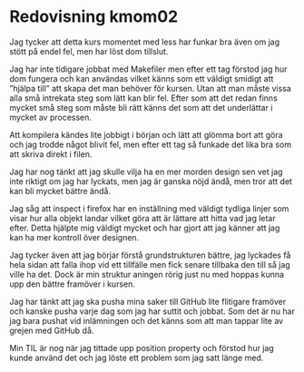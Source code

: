---
---
Redovisning kmom02
=========================

Jag tycker att detta kurs momentet med less har funkar bra även om jag stött på endel fel, men har löst dom tillslut.

Jag har inte tidigare jobbat med Makefiler men efter ett tag förstod jag hur dom fungera och kan användas vilket känns som ett väldigt smidigt att ”hjälpa till” att skapa  det man behöver för kursen.
Utan att man måste vissa alla små intrekata steg som lätt kan blir fel. Efter som att det redan finns mycket små steg som måste bli rätt känns det som att det underlättar i mycket av processen.

Att kompilera kändes lite jobbigt i början och lätt att glömma bort att göra och jag trodde något blivit fel, men efter ett tag så funkade det lika bra som att skriva direkt i filen.

Jag har nog tänkt att jag skulle vilja ha en mer morden design sen vet jag inte riktigt om jag har lyckats, men jag är ganska nöjd ändå, men tror att det kan bli mycket bättre ändå.

Jag såg att inspect i firefox har en inställning med väldigt tydliga linjer som visar hur alla objekt landar vilket göra att är lättare att hitta vad jag letar efter. Detta hjälpte mig väldigt mycket och har gjort att jag känner att jag kan ha mer kontroll över designen.

Jag tycker även att jag börjar förstå grundstrukturen bättre, jag lyckades få hela sidan att falla ihop vid ett tillfälle men fick senare tillbaka den till så jag ville ha det.
Dock är min struktur aningen rörig just nu med hoppas kunna upp den bättre framöver i kursen.

Jag har tänkt att jag ska pusha mina saker till GitHub lite flitigare framöver och kanske pusha varje dag som jag har suttit och jobbat. Som det är nu har jag bara pushat vid inlämningen och det känns som att man tappar lite av grejen med GitHub då.

Min TIL är nog när jag tittade upp position property och förstod hur jag kunde använd det och jag löste ett problem som jag satt länge med.
